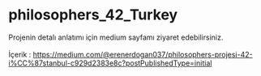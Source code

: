 # philosophers_42_Turkey

Projenin detalı anlatımı için medium sayfamı ziyaret edebilirsiniz.
<br>
<br>
İçerik : https://medium.com/@erenerdogan037/philosophers-projesi-42-i%CC%87stanbul-c929d2383e8c?postPublishedType=initial
